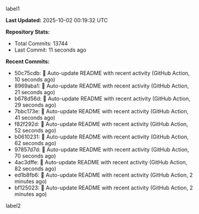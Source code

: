 
label1 
<!-- ACTIVITY_START -->
**Last Updated:** 2025-10-02 00:19:32 UTC

**Repository Stats:**
- Total Commits: 13744
- Last Commit: 11 seconds ago

**Recent Commits:**
- 50c75cdb: 🤖 Auto-update README with recent activity (GitHub Action, 10 seconds ago)
- 8969aba1: 🤖 Auto-update README with recent activity (GitHub Action, 21 seconds ago)
- b678d56d: 🤖 Auto-update README with recent activity (GitHub Action, 29 seconds ago)
- 7bbc173e: 🤖 Auto-update README with recent activity (GitHub Action, 41 seconds ago)
- f82f292d: 🤖 Auto-update README with recent activity (GitHub Action, 52 seconds ago)
- b0610231: 🤖 Auto-update README with recent activity (GitHub Action, 62 seconds ago)
- 97857d7d: 🤖 Auto-update README with recent activity (GitHub Action, 70 seconds ago)
- 4ac3dffe: 🤖 Auto-update README with recent activity (GitHub Action, 82 seconds ago)
- ed1b8fb6: 🤖 Auto-update README with recent activity (GitHub Action, 2 minutes ago)
- bf125023: 🤖 Auto-update README with recent activity (GitHub Action, 2 minutes ago)
<!-- ACTIVITY_END -->

label2
